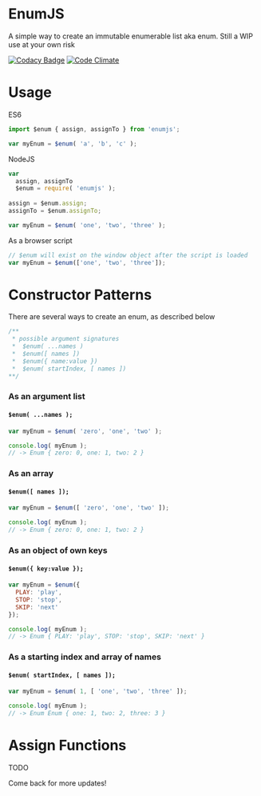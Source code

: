 EnumJS
======
A simple way to create an immutable enumerable list aka enum.
Still a WIP use at your own risk

[![Codacy Badge](https://www.codacy.com/project/badge/392d48a4b14f43f3853d534e34bbdd87)](https://www.codacy.com/public/RyanBogle/EnumJS)
[![Code Climate](https://codeclimate.com/github/Ashwell/EnumJS.png)](https://codeclimate.com/github/Ashwell/EnumJS)


Usage
======
ES6
```javascript
import $enum { assign, assignTo } from 'enumjs';

var myEnum = $enum( 'a', 'b', 'c' );
```

NodeJS
```javascript
var 
  assign, assignTo
  $enum = require( 'enumjs' );
  
assign = $enum.assign;
assignTo = $enum.assignTo;

var myEnum = $enum( 'one', 'two', 'three' );
```

As a browser script
```javascript
// $enum will exist on the window object after the script is loaded
var myEnum = $enum(['one', 'two', 'three']);
```

Constructor Patterns
======
There are several ways to create an enum, as described below
```javascript
/**
 * possible argument signatures
 *  $enum( ...names )
 *  $enum([ names ])
 *  $enum({ name:value })
 *  $enum( startIndex, [ names ])
**/
```


### As an argument list ###
#### `$enum( ...names );` ####

```javascript
var myEnum = $enum( 'zero', 'one', 'two' );

console.log( myEnum );
// -> Enum { zero: 0, one: 1, two: 2 }
```

### As an array ###
#### `$enum([ names ]);` ####

```javascript
var myEnum = $enum([ 'zero', 'one', 'two' ]);

console.log( myEnum );
// -> Enum { zero: 0, one: 1, two: 2 }
```

### As an object of own keys ###
#### `$enum({ key:value });` ####

```javascript
var myEnum = $enum({
  PLAY: 'play',
  STOP: 'stop',
  SKIP: 'next'
});

console.log( myEnum );
// -> Enum { PLAY: 'play', STOP: 'stop', SKIP: 'next' }
```

### As a starting index and array of names ###
#### `$enum( startIndex, [ names ]);` ####

```javascript
var myEnum = $enum( 1, [ 'one', 'two', 'three' ]);

console.log( myEnum );
// -> Enum Enum { one: 1, two: 2, three: 3 }
```

Assign Functions
======
TODO

Come back for more updates!

